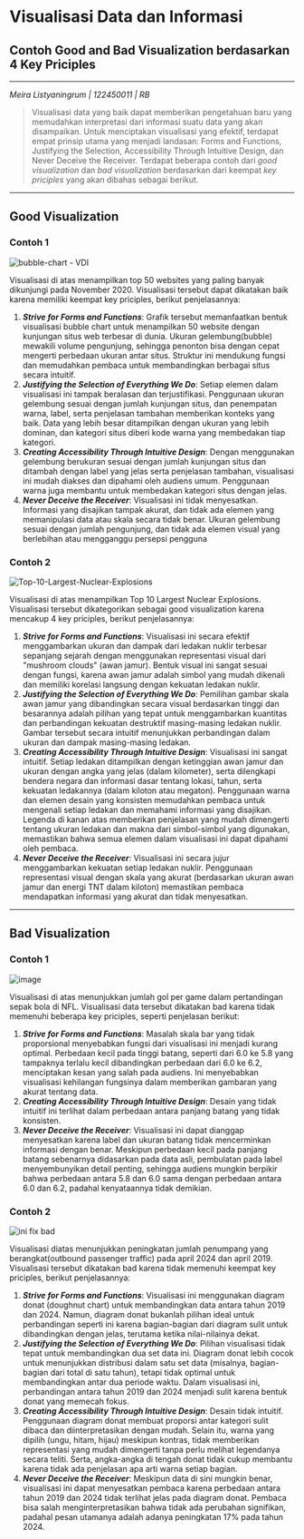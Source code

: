 # Visualisasi Data dan Informasi
## Contoh Good and Bad Visualization berdasarkan 4 Key Priciples

---
*Meira Listyaningrum | 122450011 | RB*

>Visualisasi data yang baik dapat memberikan pengetahuan baru yang memudahkan interpretasi dari informasi suatu data yang akan disampaikan.
Untuk menciptakan visualisasi yang efektif, terdapat empat prinsip utama yang menjadi landasan: Forms and Functions, Justifying the Selection, Accessibility Through Intuitive Design, dan Never Deceive the Receiver.
Terdapat beberapa contoh dari *good visualization* dan *bad visualization* berdasarkan dari keempat *key priciples* yang akan dibahas sebagai berikut. 
---

## Good Visualization

### Contoh 1
![bubble-chart - VDI](https://github.com/user-attachments/assets/5b84d0f3-04a2-443b-92bb-9dcf74422146)


Visualisasi di atas menampilkan top 50 websites yang paling banyak dikunjungi pada November 2020. Visualisasi tersebut dapat dikatakan baik karena memiliki keempat key priciples, berikut penjelasannya:

1. ***Strive for Forms and Functions***: Grafik tersebut memanfaatkan bentuk visualisasi bubble chart untuk menampilkan 50 website dengan kunjungan situs web terbesar di dunia. Ukuran gelembung(bubble) mewakili volume pengunjung, sehingga penonton bisa dengan cepat mengerti perbedaan ukuran antar situs. Struktur ini mendukung fungsi dan memudahkan pembaca untuk membandingkan berbagai situs secara intuitif.
2. ***Justifying the Selection of Everything We Do***: Setiap elemen dalam visualisasi ini tampak beralasan dan terjustifikasi. Penggunaan ukuran gelembung sesuai dengan jumlah kunjungan situs, dan penempatan warna, label, serta penjelasan tambahan memberikan konteks yang baik. Data yang lebih besar ditampilkan dengan ukuran yang lebih dominan, dan kategori situs diberi kode warna yang membedakan tiap kategori.
3. ***Creating Accessibility Through Intuitive Design***: Dengan menggunakan gelembung berukuran sesuai dengan jumlah kunjungan situs dan ditambah dengan label yang jelas serta penjelasan tambahan, visualisasi ini mudah diakses dan dipahami oleh audiens umum. Penggunaan warna juga membantu untuk membedakan kategori situs dengan jelas.
4. ***Never Deceive the Receiver***: Visualisasi ini tidak menyesatkan. Informasi yang disajikan tampak akurat, dan tidak ada elemen yang memanipulasi data atau skala secara tidak benar. Ukuran gelembung sesuai dengan jumlah pengunjung, dan tidak ada elemen visual yang berlebihan atau mengganggu persepsi pengguna

### Contoh 2
![Top-10-Largest-Nuclear-Explosions](https://github.com/user-attachments/assets/43dc6f31-f80e-4922-b2e8-cbff556262a7)

Visualisasi di atas menampilkan Top 10 Largest Nuclear Explosions. Visualisasi tersebut dikategorikan sebagai good visualization karena mencakup 4 key priciples, berikut penjelasannya:

1. ***Strive for Forms and Functions***: Visualisasi ini secara efektif menggambarkan ukuran dan dampak dari ledakan nuklir terbesar sepanjang sejarah dengan menggunakan representasi visual dari "mushroom clouds" (awan jamur). Bentuk visual ini sangat sesuai dengan fungsi, karena awan jamur adalah simbol yang mudah dikenali dan memiliki korelasi langsung dengan kekuatan ledakan nuklir.
2. ***Justifying the Selection of Everything We Do***: Pemilihan gambar skala awan jamur yang dibandingkan secara visual berdasarkan tinggi dan besarannya adalah pilihan yang tepat untuk menggambarkan kuantitas dan perbandingan kekuatan destruktif masing-masing ledakan nuklir. Gambar tersebut secara intuitif menunjukkan perbandingan dalam ukuran dan dampak masing-masing ledakan. 
3. ***Creating Accessibility Through Intuitive Design***: Visualisasi ini sangat intuitif. Setiap ledakan ditampilkan dengan ketinggian awan jamur dan ukuran dengan angka yang jelas (dalam kilometer), serta dilengkapi bendera negara dan informasi dasar tentang lokasi, tahun, serta kekuatan ledakannya (dalam kiloton atau megaton). Penggunaan warna dan elemen desain yang konsisten memudahkan pembaca untuk mengenali setiap ledakan dan memahami informasi yang disajikan. Legenda di kanan atas memberikan penjelasan yang mudah dimengerti tentang ukuran ledakan dan makna dari simbol-simbol yang digunakan, memastikan bahwa semua elemen dalam visualisasi ini dapat dipahami oleh pembaca.
4. ***Never Deceive the Receiver***: Visualisasi ini secara jujur menggambarkan kekuatan setiap ledakan nuklir. Penggunaan representasi visual dengan skala yang akurat (berdasarkan ukuran awan jamur dan energi TNT dalam kiloton) memastikan pembaca mendapatkan informasi yang akurat dan tidak menyesatkan. 

---
## Bad Visualization

### Contoh 1
![image](https://github.com/user-attachments/assets/7a85f750-5eb0-439c-8ce0-c9d2d056eb03)

Visualisasi di atas menunjukkan jumlah gol per game dalam pertandingan sepak bola di NFL. Visualisasi data tersebut dikatakan bad karena tidak memenuhi beberapa key priciples, seperti penjelasan berikut:

1. ***Strive for Forms and Functions***: Masalah skala bar yang tidak proporsional menyebabkan fungsi dari visualisasi ini menjadi kurang optimal. Perbedaan kecil pada tinggi batang, seperti dari 6.0 ke 5.8 yang tampaknya terlalu kecil dibandingkan perbedaan dari 6.0 ke 6.2, menciptakan kesan yang salah pada audiens. Ini menyebabkan visualisasi kehilangan fungsinya dalam memberikan gambaran yang akurat tentang data.
2. ***Creating Accessibility Through Intuitive Design***: Desain yang tidak intuitif ini terlihat dalam perbedaan antara panjang batang yang tidak konsisten.
3. ***Never Deceive the Receiver***: Visualisasi ini dapat dianggap menyesatkan karena label dan ukuran batang tidak mencerminkan informasi dengan benar. Meskipun perbedaan kecil pada panjang batang sebenarnya didasarkan pada data asli, pembulatan pada label menyembunyikan detail penting, sehingga audiens mungkin berpikir bahwa perbedaan antara 5.8 dan 6.0 sama dengan perbedaan antara 6.0 dan 6.2, padahal kenyataannya tidak demikian.

### Contoh 2
![ini fix bad](https://github.com/user-attachments/assets/9d18c830-d703-4d61-8831-8820f5d90760)

Visualisasi diatas menunjukkan peningkatan jumlah penumpang yang berangkat(outbound passenger traffic) pada april 2024 dan april 2019. Visualisasi tersebut dikatakan bad karena tidak memenuhi keempat key priciples, berikut penjelasannya:

1. ***Strive for Forms and Functions***: Visualisasi ini menggunakan diagram donat (doughnut chart) untuk membandingkan data antara tahun 2019 dan 2024. Namun, diagram donat bukanlah pilihan ideal untuk perbandingan seperti ini karena bagian-bagian dari diagram sulit untuk dibandingkan dengan jelas, terutama ketika nilai-nilainya dekat.
2. ***Justifying the Selection of Everything We Do***: Pilihan visualisasi tidak tepat untuk membandingkan dua set data ini. Diagram donat lebih cocok untuk menunjukkan distribusi dalam satu set data (misalnya, bagian-bagian dari total di satu tahun), tetapi tidak optimal untuk membandingkan antar dua periode waktu. Dalam visualisasi ini, perbandingan antara tahun 2019 dan 2024 menjadi sulit karena bentuk donat yang memecah fokus.
3. ***Creating Accessibility Through Intuitive Design***: Desain tidak intuitif. Penggunaan diagram donat membuat proporsi antar kategori sulit dibaca dan diinterpretasikan dengan mudah. Selain itu, warna yang dipilih (ungu, hitam, hijau) meskipun kontras, tidak memberikan representasi yang mudah dimengerti tanpa perlu melihat legendanya secara teliti. Serta, angka-angka di tengah donat tidak cukup membantu karena tidak ada penjelasan apa arti warna setiap bagian.
4. ***Never Deceive the Receiver***: Meskipun data di sini mungkin benar, visualisasi ini dapat menyesatkan pembaca karena perbedaan antara tahun 2019 dan 2024 tidak terlihat jelas pada diagram donat. Pembaca bisa salah menginterpretasikan bahwa tidak ada perubahan signifikan, padahal pesan utamanya adalah adanya peningkatan 17% pada tahun 2024.

